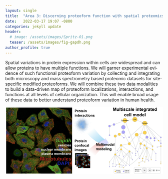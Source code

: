 ```yaml
---
layout: single
title:  "Area 3: Discerning proteoform function with spatial proteomics."
date:   2022-03-17 19:07 -0800
categories: jekyll update
header:
  # image: /assets/images/Spritz-01.png
  teaser: /assets/images/fig-gapdh.png
author_profile: true
---
```


<!-- ## Area 3: Discerning proteoform function with spatial proteomics.  -->
Spatial variations in protein expression within cells are widespread and can allow proteins to have multiple functions. We will garner experimental evi­dence of such functional proteoform variation by collecting and integrating both microscopy­ and mass spectrometry­ based proteomic datasets for site­specific modified proteoforms. We will combine these two data modalities to build a data-­driven map of proteoform localizations, interactions, and functions at all levels of cellular organization. This will enable broad usage of these data to better understand proteoform variation in human health.

![schematic](/assets/images/fig-gapdh.png "schematic")

